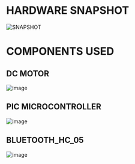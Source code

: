 # HARDWARE SNAPSHOT
![SNAPSHOT](https://user-images.githubusercontent.com/99087988/157255118-aafd22d7-4b71-4188-81bd-2472dcff89f0.PNG)
# COMPONENTS USED
## DC MOTOR
![image](https://user-images.githubusercontent.com/99087988/157256209-d80e9a59-bd75-403f-9329-71f8ad93977f.png)
## PIC MICROCONTROLLER 
![image](https://user-images.githubusercontent.com/99087988/157256580-34b1a598-0198-4fe0-88a8-a3e32f076f00.png)
## BLUETOOTH_HC_05
![image](https://user-images.githubusercontent.com/99087988/157256824-3fbb6ce0-7597-494d-87fd-000348502ecf.png)




